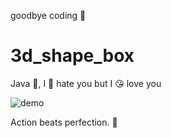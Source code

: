 goodbye coding 👋
# 3d_shape_box

Java 💩, I 🤬 hate you but I 😘 love you

![demo](./docs/demo.gif)


<!-- INSPIRATIONAL_QUOTE_START -->
Action beats perfection.
🐶
<!-- INSPIRATIONAL_QUOTE_END -->
